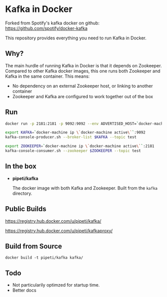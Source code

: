 Kafka in Docker
===

Forked from Spotify's kafka docker on github:
https://github.com/spotify/docker-kafka

This repository provides everything you need to run Kafka in Docker.

Why?
---
The main hurdle of running Kafka in Docker is that it depends on Zookeeper.
Compared to other Kafka docker images, this one runs both Zookeeper and Kafka
in the same container. This means:

* No dependency on an external Zookeeper host, or linking to another container
* Zookeeper and Kafka are configured to work together out of the box

Run
---

```bash
docker run -p 2181:2181 -p 9092:9092 --env ADVERTISED_HOST=`docker-machine ip \`docker-machine active\`` --env ADVERTISED_PORT=9092 pipeti/kafka
```

```bash
export KAFKA=`docker-machine ip \`docker-machine active\``:9092
kafka-console-producer.sh --broker-list $KAFKA --topic test
```

```bash
export ZOOKEEPER=`docker-machine ip \`docker-machine active\``:2181
kafka-console-consumer.sh --zookeeper $ZOOKEEPER --topic test
```


In the box
---
* **pipeti/kafka**

  The docker image with both Kafka and Zookeeper. Built from the `kafka`
  directory.

Public Builds
---

https://registry.hub.docker.com/u/pipeti/kafka/

https://registry.hub.docker.com/u/pipeti/kafkaproxy/

Build from Source
---

    docker build -t pipeti/kafka kafka/

Todo
---

* Not particularily optimzed for startup time.
* Better docs

